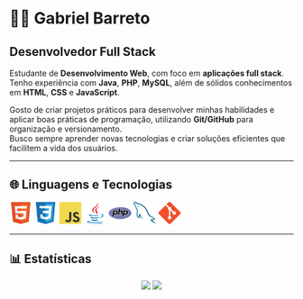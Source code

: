 # 👨‍💻 Gabriel Barreto

## Desenvolvedor Full Stack

Estudante de **Desenvolvimento Web**, com foco em **aplicações full stack**.  
Tenho experiência com **Java**, **PHP**, **MySQL**, além de sólidos conhecimentos em **HTML**, **CSS** e **JavaScript**.

Gosto de criar projetos práticos para desenvolver minhas habilidades e aplicar boas práticas de programação, utilizando **Git/GitHub** para organização e versionamento.  
Busco sempre aprender novas tecnologias e criar soluções eficientes que facilitem a vida dos usuários.

---

## 🌐 Linguagens e Tecnologias

<p>
  <img src="https://raw.githubusercontent.com/devicons/devicon/master/icons/html5/html5-original.svg" alt="HTML" width="40" height="40"/>
  <img src="https://raw.githubusercontent.com/devicons/devicon/master/icons/css3/css3-original.svg" alt="CSS" width="40" height="40"/>
  <img src="https://raw.githubusercontent.com/devicons/devicon/master/icons/javascript/javascript-original.svg" alt="JavaScript" width="40" height="40"/>
  <img src="https://raw.githubusercontent.com/devicons/devicon/master/icons/java/java-original.svg" alt="Java" width="40" height="40"/>
  <img src="https://raw.githubusercontent.com/devicons/devicon/master/icons/php/php-original.svg" alt="PHP" width="40" height="40"/>
  <img src="https://raw.githubusercontent.com/devicons/devicon/master/icons/mysql/mysql-original.svg" alt="MySQL" width="40" height="40"/>
  <img src="https://raw.githubusercontent.com/devicons/devicon/master/icons/git/git-original.svg" alt="Git" width="40" height="40"/>
</p>

---

## 📊 Estatísticas

<div align="center">
  <img height="180em" src="https://github-readme-stats.vercel.app/api?username=Gabriel-Devweb&show_icons=true&theme=radical&cache_seconds=86400"/>
  <img height="180em" src="https://github-readme-stats.vercel.app/api/top-langs/?username=Gabriel-Devweb&layout=compact&langs_count=7&theme=radical&cache_seconds=86400"/>
</div>
